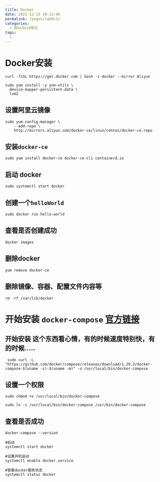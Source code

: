 ```yaml
---
title: Docker
date: 2021-12-15 10:13:45
permalink: /pages/cab0c1/
categories:
  - 《Docker》笔记
tags:
  - 
---
```

# Docker安装
```shell
curl -fsSL https://get.docker.com | bash -s docker --mirror Aliyun
```

```shell
sudo yum install -y yum-utils \
  device-mapper-persistent-data \
  lvm2
```
## 设置阿里云镜像
``` shell
sudo yum-config-manager \
    --add-repo \
    http://mirrors.aliyun.com/docker-ce/linux/centos/docker-ce.repo
```
## 安装`docker-ce`
``` shell
sudo yum install docker-ce docker-ce-cli containerd.io
```
## 启动 docker
``` shell
sudo systemctl start docker
```
## 创建一个`helloWorld`
``` shell
sudo docker run hello-world
```
## 查看是否创建成功
``` shell
docker images
```
## 删除docker
```shell
yum remove docker-ce
```
## 删除镜像、容器、配置文件内容等
``` shell
rm -rf /var/lib/docker
```
# 开始安装 `docker-compose` [官方链接](https://docs.docker.com/compose/install/)

## 开始安装 这个东西看心情，有的时候速度特别快，有的时候.....

``` shell
 sudo curl -L "https://github.com/docker/compose/releases/download/1.29.2/docker-compose-$(uname -s)-$(uname -m)" -o /usr/local/bin/docker-compose
```

## 设置一个权限

``` shell
sudo chmod +x /usr/local/bin/docker-compose
```

``` shell
sudo ln -s /usr/local/bin/docker-compose /usr/bin/docker-compose
```

## 查看是否成功

``` shell
docker-compose --version
```

``` shell
#启动
systemctl start docker

#设置开机启动
systemctl enable docker.service

#查看docker服务状态
systemctl status docker
```


